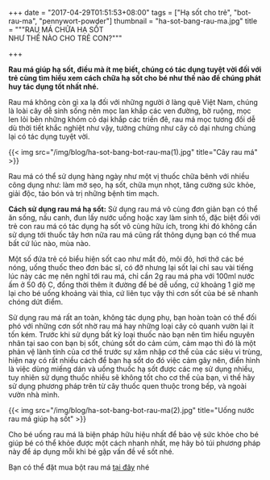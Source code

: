 +++
date = "2017-04-29T01:51:53+08:00"
tags = ["Hạ sốt cho trẻ", "bot-rau-ma", "pennywort-powder"]
thumbnail = "ha-sot-bang-rau-ma.jpg"
title = """RAU MÁ CHỮA HẠ SỐT   
NHƯ THẾ NÀO CHO TRẺ CON?"""

+++
 
**Rau má giúp hạ sốt, điều mà ít mẹ biết, chúng có tác dụng tuyệt vời đối với trẻ cùng tìm hiểu xem cách chữa hạ sốt cho bé như thế nào để chúng phát huy tác dụng tốt nhất nhé.**

Rau má không còn gì xa lạ đối với những người ở làng quê Việt Nam, chúng là loài cây dễ sinh sống nên mọc lan khắp các ven đường, bờ ruộng, mọc len lỏi bên những khóm cỏ dại khắp các triền đê, rau má mọc tương đối dễ dù thời tiết khắc nghiệt như vậy, tưởng chừng như cây cỏ dại nhưng chúng lại có tác dụng tuyệt vời.

{{< img src="/img/blog/ha-sot-bang-bot-rau-ma(1).jpg" title="Cây rau má" >}} 

Rau má có thể sử dụng hàng ngày như một vị thuốc chữa bênh với nhiều công dụng như: làm mờ sẹo, hạ sốt, chữa mụn nhọt, tăng cường sức khỏe, giải độc, táo bón và trị những bệnh tim mạch.

**Cách sử dụng rau má hạ sốt:** Sử dụng rau má vô cùng đơn giản bạn có thể ăn sống, nấu canh, đun lấy nước uống hoặc xay làm sinh tố, đặc biệt đối với trẻ con rau má có tác dụng hạ sốt vô cùng hữu ích, trong khi đó không cần sử dụng tới thuốc tây hơn nữa rau má cũng rất thông dụng bạn có thể mua bất cứ lúc nào, mùa nào.

Một số đứa trẻ có biểu hiện sốt cao như mắt đỏ, môi đỏ, hơi thở các bé nóng, uống thuốc theo đơn bác sĩ, có  đỡ nhưng lại sốt lại chỉ sau vài tiếng lúc này các mẹ nên nghĩ tới rau má, chỉ cần 2g rau má pha với 100ml nước ấm ở 50 độ C, đồng thời thêm ít đường để bé dễ uống, cứ khoảng 1 giờ mẹ lại cho bé uống khoảng vài thìa, cứ liên tục vậy thì cơn sốt của bé sẽ nhanh chóng dứt điểm.

Sử dụng rau má rất an toàn, không tác dụng phụ, bạn hoàn toàn có thể đối phó với những cơn sốt nhờ rau má hay những loại cây cỏ quanh vườn lại ít tốn kém. Trước khi sử dụng bất kỳ loại thuốc nào bạn nên tìm hiểu nguyên nhân tại sao con bạn bị sốt, chúng sốt do cảm cúm, cảm mạo thì đó là một phản vệ lành tính của cơ thể trước sự xâm nhập cơ thể của các siêu vi trùng, hiện nay có rất nhiều cách để bạn hạ sốt do đó việc cảm gây nên, điển hình là việc dùng miếng dán và uống thuốc hạ sốt được các mẹ sử dụng nhiều, tuy nhiên sử dụng thuốc nhiều sẽ không tốt cho cơ thể của bạn, vì thế hãy sử dụng phương pháp trên từ cây thuốc quen thuộc trong bếp, và ngoài vườn nhà mình.

{{< img src="/img/blog/ha-sot-bang-bot-rau-ma(2).jpg" title="Uống nước rau má giúp hạ sốt" >}} 

Cho bé uống rau má là biện pháp hữu hiệu nhất để bảo vệ sức khỏe cho bé giúp bé có thể khỏe được một cách nhanh nhất, mẹ hãy bỏ túi phương pháp này để áp dụng mỗi khi bé gặp vấn đề về sốt nhé.

Bạn có thể đặt mua bột rau má [tại đây](/san-pham/bột-rau-má-100g/) nhé
